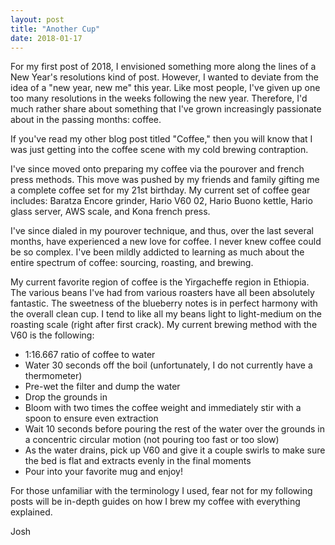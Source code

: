 ```yaml
---
layout: post
title: "Another Cup"
date: 2018-01-17
---
```


For my first post of 2018, I envisioned something more along the lines of a New Year's resolutions kind of post. However, I wanted to deviate from the idea of a "new year, new me" this year. Like most people, I've given up one too many resolutions in the weeks following the new year. Therefore, I'd much rather share about something that I've grown increasingly passionate about in the passing months: coffee. 

If you've read my other blog post titled "Coffee," then you will know that I was just getting into the coffee scene with my cold brewing contraption. 

I've since moved onto preparing my coffee via the pourover and french press methods. This move was pushed by my friends and family gifting me a complete coffee set for my 21st birthday. My current set of coffee gear includes: Baratza Encore grinder, Hario V60 02, Hario Buono kettle, Hario glass server, AWS scale, and Kona french press.

I've since dialed in my pourover technique, and thus, over the last several months, have experienced a new love for coffee. I never knew coffee could be so complex. I've been mildly addicted to learning as much about the entire spectrum of coffee: sourcing, roasting, and brewing.

My current favorite region of coffee is the Yirgacheffe region in Ethiopia. The various beans I've had from various roasters have all been absolutely fantastic. The sweetness of the blueberry notes is in perfect harmony with the overall clean cup. I tend to like all my beans light to light-medium on the roasting scale (right after first crack). My current brewing method with the V60 is the following:

- 1:16.667 ratio of coffee to water
- Water 30 seconds off the boil (unfortunately, I do not currently have a thermometer)
- Pre-wet the filter and dump the water
- Drop the grounds in
- Bloom with two times the coffee weight and immediately stir with a spoon to ensure even extraction
- Wait 10 seconds before pouring the rest of the water over the grounds in a concentric circular motion (not pouring too fast or too slow)
- As the water drains, pick up V60 and give it a couple swirls to make sure the bed is flat and extracts evenly in the final moments
- Pour into your favorite mug and enjoy!

For those unfamiliar with the terminology I used, fear not for my following posts will be in-depth guides on how I brew my coffee with everything explained.

Josh
